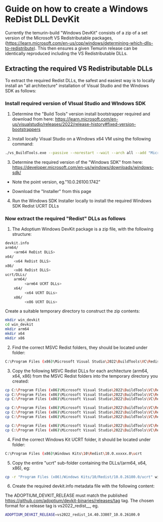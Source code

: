 # Guide on how to create a Windows ReDist DLL DevKit

Currently the temurin-build "Windows DevKit" consists of a zip of a set version of the Microsoft VS Redistributable packages,
(https://learn.microsoft.com/en-us/cpp/windows/determining-which-dlls-to-redistribute). This then ensures a given Temurin
release can be identically reproduced including the VS Redistributable DLLs.

## Extracting the required VS Redistributable DLLs

To extract the required Redist DLLs, the safest and easiest way is to locally install an "all architecture" installation of Visual Studio and the Windows SDK as follows:

### Install required version of VIsual Studio and WIndows SDK

1. Determine the "Build Tools" version install bootstrapper required and download from here: https://learn.microsoft.com/en-us/visualstudio/releases/2022/release-history#fixed-version-bootstrappers

2. Install locally Visual Studio on a Windows x64 VM using the following command:

```sh
./vs_BuildTools.exe --passive --norestart --wait --arch all --add "Microsoft.VisualStudio.Workload.NativeDesktop;includeRecommended;includeOptional" --add Microsoft.VisualStudio.Component.VC.Tools.x86.x64 --add Microsoft.VisualStudio.Component.VC.Tools.ARM64 --add Microsoft.VisualStudio.Component.VC.ATL.ARM64 --add Microsoft.VisualStudio.Component.VC.MFC.ARM64
```

3. Determine the required version of the "Windows SDK" from here: https://developer.microsoft.com/en-us/windows/downloads/windows-sdk/

  - Note the point version, eg."10.0.26100.1742"

  - Download the "Installer" from this page

4. Run the Windows SDK Installer locally to install the required Windows SDK Redist UCRT DLLs 

### Now extract the required "Redist" DLLs as follows

1. The Adoptium Windows DevKit package is a zip file, with the following structure:

```sh
devkit.info
arm64/
    <arm64 ReDist DLLS>
x64/
    <x64 ReDist DLLS>
x86/
    <x86 ReDist DLLS>
ucrt/DLLs/
    arm64/
         <arm64 UCRT DLLs>
    x64/ 
         <x64 UCRT DLLs>
    x86/ 
         <x86 UCRT DLLs>
```

Create a suitable temporary directory to construct the zip contents:

```sh
mkdir win_devkit
cd win_devkit
mkdir arm64
mkdir x64
mkdir x86
```

2. Find the correct MSVC Redist folders, they should be located under folder:

```sh
C:\Program Files (x86)\Microsoft Visual Studio\2022\BuildTools\VC\Redist\MSVC\xx.yy.zzzzz\<arch>\Microsoft.VC143.CRT
```

3. Copy the following MSVC Redist DLLs for each architecture (arm64, x64, x86) from the MSVC Redist folders into the temporary directory you created:

```sh
cp C:\Program Files (x86)\Microsoft Visual Studio\2022\BuildTools\VC\Redist\MSVC\xx.yy.zzzzz\arm64\Microsoft.VC143.CRT\vcruntime140.dll win_devkit/arm64
cp C:\Program Files (x86)\Microsoft Visual Studio\2022\BuildTools\VC\Redist\MSVC\xx.yy.zzzzz\arm64\Microsoft.VC143.CRT\vcruntime140_1.dll win_devkit/arm64
cp C:\Program Files (x86)\Microsoft Visual Studio\2022\BuildTools\VC\Redist\MSVC\xx.yy.zzzzz\arm64\Microsoft.VC143.CRT\msvcp140.dll win_devkit/arm64

cp C:\Program Files (x86)\Microsoft Visual Studio\2022\BuildTools\VC\Redist\MSVC\xx.yy.zzzzz\x64\Microsoft.VC143.CRT\vcruntime140.dll win_devkit/x64
cp C:\Program Files (x86)\Microsoft Visual Studio\2022\BuildTools\VC\Redist\MSVC\xx.yy.zzzzz\x64\Microsoft.VC143.CRT\vcruntime140_1.dll win_devkit/x64
cp C:\Program Files (x86)\Microsoft Visual Studio\2022\BuildTools\VC\Redist\MSVC\xx.yy.zzzzz\x64\Microsoft.VC143.CRT\msvcp140.dll win_devkit/x64

cp C:\Program Files (x86)\Microsoft Visual Studio\2022\BuildTools\VC\Redist\MSVC\xx.yy.zzzzz\x86\Microsoft.VC143.CRT\vcruntime140.dll win_devkit/x86
cp C:\Program Files (x86)\Microsoft Visual Studio\2022\BuildTools\VC\Redist\MSVC\xx.yy.zzzzz\x86\Microsoft.VC143.CRT\msvcp140.dll win_devkit/x86
```

4. Find the correct Windows Kit UCRT folder, it should be located under folder:

```sh
C:\Program Files (x86)\Windows Kits\10\Redist\10.0.xxxxx.0\ucrt
```

5. Copy the entire "ucrt" sub-folder containing the DLLs/(arm64, x64, x86), eg:

```sh
cp -r "Program Files (x86)/Windows Kits/10/Redist/10.0.26100.0/ucrt" win_devkit
```

6. Create the required devkit.info metadata file with the following content:

The ADOPTIUM_DEVKIT_RELEASE must match the published https://github.com/adoptium/devkit-binaries/releases/tag tag. The chosen format for a release tag is vs2022_redist_<VS version>_<SDK version>, eg.

```sh
ADOPTIUM_DEVKIT_RELEASE=vs2022_redist_14.40.33807_10.0.26100.0
```


